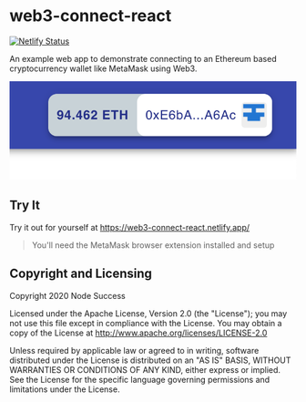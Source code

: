 # web3-connect-react

[![Netlify Status](https://api.netlify.com/api/v1/badges/04aab1e8-fa99-4bca-8cb2-7eb361df7c7a/deploy-status)](https://app.netlify.com/sites/web3-connect-react/deploys)

An example web app to demonstrate connecting to an Ethereum based cryptocurrency wallet like MetaMask using Web3.

![GitHub Logo](/images/screenshot.png)

## Try It

Try it out for yourself at https://web3-connect-react.netlify.app/

> You'll need the MetaMask browser extension installed and setup

## Copyright and Licensing

Copyright 2020 Node Success

Licensed under the Apache License, Version 2.0 (the "License");
you may not use this file except in compliance with the License.
You may obtain a copy of the License at <http://www.apache.org/licenses/LICENSE-2.0>

Unless required by applicable law or agreed to in writing, software
distributed under the License is distributed on an "AS IS" BASIS,
WITHOUT WARRANTIES OR CONDITIONS OF ANY KIND, either express or implied.
See the License for the specific language governing permissions and
limitations under the License.
